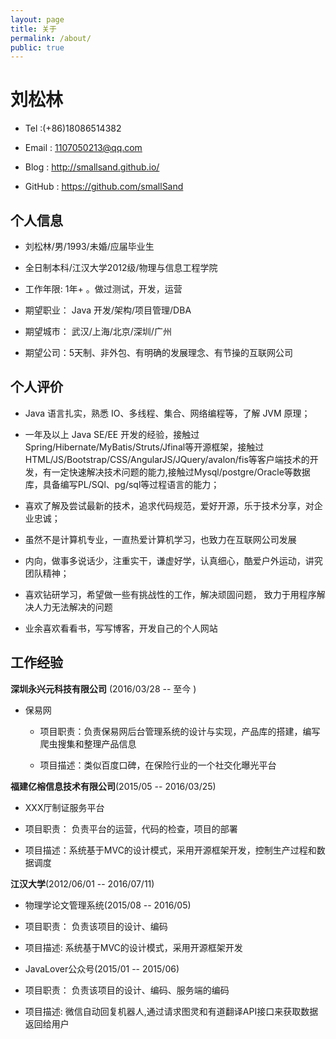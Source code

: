 ```yaml
---
layout: page
title: 关于
permalink: /about/
public: true
---
```



# 刘松林

- Tel :(+86)18086514382

- Email : 1107050213@qq.com

- Blog : http://smallsand.github.io/

- GitHub : https://github.com/smallSand

## 个人信息

- 刘松林/男/1993/未婚/应届毕业生

- 全日制本科/江汉大学2012级/物理与信息工程学院

- 工作年限: 1年+ 。做过测试，开发，运营

- 期望职业： Java 开发/架构/项目管理/DBA

- 期望城市： 武汉/上海/北京/深圳/广州

- 期望公司：5天制、非外包、有明确的发展理念、有节操的互联网公司

## 个人评价

- Java 语言扎实，熟悉 IO、多线程、集合、网络编程等，了解 JVM 原理；

- 一年及以上 Java SE/EE 开发的经验，接触过 Spring/Hibernate/MyBatis/Struts/Jfinal等开源框架，接触过 HTML/JS/Bootstrap/CSS/AngularJS/JQuery/avalon/fis等客户端技术的开发，有一定快速解决技术问题的能力,接触过Mysql/postgre/Oracle等数据库，具备编写PL/SQl、pg/sql等过程语言的能力；

- 喜欢了解及尝试最新的技术，追求代码规范，爱好开源，乐于技术分享，对企业忠诚；

- 虽然不是计算机专业，一直热爱计算机学习，也致力在互联网公司发展

- 内向，做事多说话少，注重实干，谦虚好学，认真细心，酷爱户外运动，讲究团队精神；

- 喜欢钻研学习，希望做一些有挑战性的工作，解决顽固问题， 致力于用程序解决人力无法解决的问题

- 业余喜欢看看书，写写博客，开发自己的个人网站


## 工作经验

**深圳永兴元科技有限公司** (2016/03/28  --  至今 )

- 保易网
 
  - 项目职责：负责保易网后台管理系统的设计与实现，产品库的搭建，编写爬虫搜集和整理产品信息
  
  - 项目描述：类似百度口碑，在保险行业的一个社交化曝光平台

**福建亿榕信息技术有限公司**(2015/05  -- 2016/03/25)

* XXX厅制证服务平台

 - 项目职责： 负责平台的运营，代码的检查，项目的部署
 
  - 项目描述：系统基于MVC的设计模式，采用开源框架开发，控制生产过程和数据调度
 
**江汉大学**(2012/06/01  --  2016/07/11)

- 物理学论文管理系统(2015/08  --  2016/05)

 - 项目职责： 负责该项目的设计、编码

 - 项目描述: 系统基于MVC的设计模式，采用开源框架开发
 
- JavaLover公众号(2015/01  --  2015/06)

- 项目职责： 负责该项目的设计、编码、服务端的编码

 - 项目描述: 微信自动回复机器人,通过请求图灵和有道翻译API接口来获取数据返回给用户